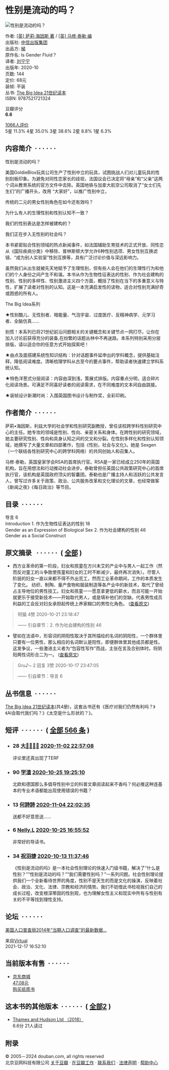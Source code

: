 # 性别是流动的吗？

![性别是流动的吗？](https://img3.doubanio.com/view/subject/s/public/s33708613.jpg)

作者: [\[英\] 萨莉·海因斯 著](/search/%E8%90%A8%E8%8E%89%C2%B7%E6%B5%B7%E5%9B%A0%E6%96%AF%20%E8%91%97) / [\[英\] 马修·泰勒 编](/search/%E9%A9%AC%E4%BF%AE%C2%B7%E6%B3%B0%E5%8B%92%20%E7%BC%96)  
出版社: [中信出版集团](https://book.douban.com/press/2908)  
出品方: [梯](https://book.douban.com/producers/234)  
原作名: Is Gender Fluid？  
译者: [刘宁宁](/search/%E5%88%98%E5%AE%81%E5%AE%81)  
出版年: 2020-10  
页数: 144  
定价: 68元  
装帧: 平装  
丛书: [The Big Idea 21世纪读本](https://book.douban.com/series/53559)  
ISBN: 9787521721324  

豆瓣评分  
**6.6**

[1066人评价](comments)  
5星 11.3% 4星 35.0% 3星 38.6% 2星 8.8% 1星 6.3%

## 内容简介  · · · · · ·

性别是流动的吗？

美国GoldieBlox玩具公司生产了性别中立的玩具，试图挑战人们对儿童玩具的性别刻板印象。为避免对同性恋家长的歧视，法国议会已决定将“母亲”和“父亲”这两个词从教育系统的官方文件中去除。英国地铁与加拿大航空公司取消了“女士们先生们”的广播开头，改用 “大家好”，以推广性别中立，

传统的二元的男女性别角色在如今还有效吗？

为什么有人的生理性别和性别认知不一致？

我们的性别表达是怎样被建构的？

我们正在步入无性别的社会吗？

本书紧密贴合性别领域的热点新闻事件，如法国辅助生育技术的正式开放、同性恋从《国际疾病分类》中移除、普林斯顿大学允许6种性别选项、男女性别互换滤镜、“成为别人实验室”性别互换等，具有广泛讨论价值与深远影响力。

虽然我们从出生就被先天地赋予了生理性别，但有些人会在他们的生理性行为和他们的个人身份之间产生不和谐。本书从作为生物性征表达的性别、作为社会建构的性别、性别的多样性、性别激进主义四个方面，概括了性别在当下的多重意义与特性，扩展了读者对性别的认知。这是一本充满启发性的读物，适合对性别充满好奇或困惑的所有人。

The Big Idea系列

★性别酷儿、无性别者、暗能量、气泡宇宙、过度医疗、反精神病学、元学习者、全脑仿真……

别慌！本系列已将21世纪前沿问题相关的关键概念和关键节点一网打尽，让你在加入讨论前获得充分的装备,在纷繁的话题丛林中不再迷路。本系列特别采用分层排版，请以适合你的任意方式开始探索吧！

★由点及面搭建系统性知识结构：针对话题事件延申出的学科概念，提供基础注释，降低阅读难度。清晰梳理学科从古至今的要点事件，帮助读者快速建立学科系统认知。

★特色洋葱式分层阅读：内容由深到浅，策展式排版。内容重点分明，适合碎片化阅读场景。可满足不同喜好读者的阅读需求，在不同难度的文本间自由跳接。

★装帧设计新潮时尚：入围英国图书设计与制作奖，全彩印刷。

## 作者简介  · · · · · ·

萨莉•海因斯，利兹大学的社会学和性别研究副教授，曾任该校跨学科性别研究中心的主任。她专攻的领域是性别、性向、亲密关系和身体。在跨性别的研究领域，她主要研究性别、性向和具身认知之间的交叉和分裂。在性别多样化和性别认知领域，她撰写了大量文章和四部著作，包括《性别，社会与文化》。她是 Sexgen（一个联结各性别研究中心的跨学科网络）的共同创始人和召集人。

马修·泰勒，英国皇家学会RSA的首席执行官。RSA是一家已经成立250年的英国机构，旨在用想法和行动推动社会进步。泰勒曾担任英国公共政策研究中心的首席执行官，该机构是英国政府顶尖的智囊团。泰勒也是广播主持人和活跃的公共发言人，曾写过许多关于政策、政治、公共服务改革和文化理论的文章，也经常做客《新闻之夜》《每日政治》等节目。

## 目录  · · · · · ·

导言 6  
Introduction 1. 作为生物性征表达的性别 18  
Gender as an Expression of Biological Sex 2. 作为社会建构的性别 46  
Gender as a Social Construct 

## 原文摘录   · · · · · ·  ( [全部](blockquotes) )

-   西方业革命的第一阶段，妇女和孩童在方兴未艾的产业中与男人一起工作（然而反对童工的斗争致使孩童和妇女的工时不断减少，最终再次消失）。尽管人阶层的妇女一直以来都不得不外出觅工，然而工业革命期间，工作的本质发生了变化。 纺织、制陶、量产食物和服装制造等各产业中的新技术，取代了曾经占主导地位的男性技工。妇女和孩童一一愿意拿更低的薪水，而且可能一开始就更乐于接受新技术——开始取代男人，或是填补他们的空缺。代表男性成员利益的工会反对妇女承担起传统上养家糊口的男性化角色。 ([查看原文](https://book.douban.com/annotation/99760956/))

> 阿猫 4赞 2020-10-21 23:18:47  
> 
>
> —— 引自章节：2. 作为社会建构的性别 46  

-   譬如在法语中，形容词的阴阳性取决于其所描绘的名词的阴阳性，一个群体里只要有一位男性，那么相应的名词默认是阳性，即便群体里其他成员都是性。这发争议，一些激进主义者为“包容性写作”而战，主张在言及合别体时。将阴阳两性词形合二为一。 ([查看原文](https://book.douban.com/annotation/99619387/))

> Gru♪~ 2 回复 3赞 2020-10-17 23:47:05  
> 
>
> —— 引自章节：导言 6

## 丛书信息  · · · · · ·

[The Big Idea 21世纪读本](https://book.douban.com/series/53559)(共4册)，这套丛书还有《医疗对我们仍然有利吗？》《AI会取代我们吗？》《太空是什么形状的？》。

## 短评  · · · · · ·  ( [全部 566 条](https://book.douban.com/subject/35184850/comments/) )

-   ### 28 [大胃⃣麒⃣](https://www.douban.com/people/Davidchili/) [2020-11-02 22:57:08](/comment/2568854014)
    
    评论里还真出现了TERF
    
-   ### 90 [学渣](https://www.douban.com/people/158427378/) [2020-10-25 19:25:10](/comment/2577812777)
    
    北欧和德国那么多倡导性别中立的科普文章阅读起来不香吗？何必推这种连基本的专业术语都能出现使用错误的书籍？
    
-   ### 13 [何詩詩](https://www.douban.com/people/dearpucca/) [2020-11-04 22:02:35](/comment/2588884500)
    
    送都不好意思送......
    
-   ### 6 [Nelly.L](https://www.douban.com/people/nellylin/) [2020-10-25 16:55:52](/comment/2564654625)
    
    非常好的导读书。
    
-   ### 34 [祝羽捷](https://www.douban.com/people/2245804/) [2020-10-13 11:37:46](/comment/2564511012)
    
    《性别是流动的吗》是一本社会性别理论的快速入门级书籍，解决了“什么是性别？”“性别是流动的吗？”“我们需要性别吗？”一系列问题。社会性别理论提供我们一个全新看待世界的角度，性别不是天生的而是文化的操演，反映着社会、政治、文化、法律、宗教和经济的情势。我们不妨借此书检视我们自己的成长过程，改变根深蒂固的性别观，也为理解女性主义和现实中所有与性别有关的不平等找到理性支持。
    

## 论坛  · · · · · ·

[美国人口普查局2014年“当期人口调查”的最新数据...](https://book.douban.com/subject/35184850/discussion/637121639/) 

来自[Virtual](https://www.douban.com/people/40383640/)  
2021-12-17 16:52:10

## 当前版本有售  · · · · · ·

-   [京东商城](https://book.douban.com/link2/?lowest=4708&pre=0&vendor=jingdong&srcpage=subject&price=4708&pos=1&url=https%3A%2F%2Funion-click.jd.com%2Fjdc%3Fe%3D%26p%3DJF8BAQcJK1olVQQCV11fC0oXM28JGlgXXwIDXFlbD0gSMytXQwVKbV9HER8fA1UJWypcR0ROCBlQCgJDCEoWAG0KH1odWgAFV1tCUQ5LXl9baztILkECID0AUDN2Uw16ASBiXwdUWFJtD04QBWgBGFwlXQIDUFptOEsWMy5mHlsUVAQyVl5cCU4XC2gLGmsVWwQCVlpaD0oWBmkIK1sdWTbb1OmLqtnOneXdk8wlbTYBZG5tCHsUMzFmGggcWlIAAw4zVElCWm5UXh97XQ8LV1xbDEwfM20JGlkXbTYyKjoZWyt3AQ1-bVISAW9LACwgdytcYGoMdVl2OGBmDQ1bXz1sBC1cZgdMCTYHZA&cntvendor=1&srcsubj=35184850&type=bkbuy&subject=35184850)  
    [47.08元](https://book.douban.com/link2/?lowest=4708&pre=0&vendor=jingdong&srcpage=subject&price=4708&pos=1&url=https%3A%2F%2Funion-click.jd.com%2Fjdc%3Fe%3D%26p%3DJF8BAQcJK1olVQQCV11fC0oXM28JGlgXXwIDXFlbD0gSMytXQwVKbV9HER8fA1UJWypcR0ROCBlQCgJDCEoWAG0KH1odWgAFV1tCUQ5LXl9baztILkECID0AUDN2Uw16ASBiXwdUWFJtD04QBWgBGFwlXQIDUFptOEsWMy5mHlsUVAQyVl5cCU4XC2gLGmsVWwQCVlpaD0oWBmkIK1sdWTbb1OmLqtnOneXdk8wlbTYBZG5tCHsUMzFmGggcWlIAAw4zVElCWm5UXh97XQ8LV1xbDEwfM20JGlkXbTYyKjoZWyt3AQ1-bVISAW9LACwgdytcYGoMdVl2OGBmDQ1bXz1sBC1cZgdMCTYHZA&cntvendor=1&srcsubj=35184850&type=bkbuy&subject=35184850)  
    [购买纸质书](https://book.douban.com/link2/?lowest=4708&pre=0&vendor=jingdong&srcpage=subject&price=4708&pos=1&url=https%3A%2F%2Funion-click.jd.com%2Fjdc%3Fe%3D%26p%3DJF8BAQcJK1olVQQCV11fC0oXM28JGlgXXwIDXFlbD0gSMytXQwVKbV9HER8fA1UJWypcR0ROCBlQCgJDCEoWAG0KH1odWgAFV1tCUQ5LXl9baztILkECID0AUDN2Uw16ASBiXwdUWFJtD04QBWgBGFwlXQIDUFptOEsWMy5mHlsUVAQyVl5cCU4XC2gLGmsVWwQCVlpaD0oWBmkIK1sdWTbb1OmLqtnOneXdk8wlbTYBZG5tCHsUMzFmGggcWlIAAw4zVElCWm5UXh97XQ8LV1xbDEwfM20JGlkXbTYyKjoZWyt3AQ1-bVISAW9LACwgdytcYGoMdVl2OGBmDQ1bXz1sBC1cZgdMCTYHZA&cntvendor=1&srcsubj=35184850&type=bkbuy&subject=35184850)

## 这本书的其他版本  · · · · · ·  ( [全部2](https://book.douban.com/works/1116748) )

-   [Thames and Hudson Ltd （2018）](https://book.douban.com/subject/33393334/)  
    6.6分 21人读过  

## 附录

© 2005－2024 douban.com, all rights reserved  
北京豆网科技有限公司 [关于豆瓣](https://www.douban.com/about) · [在豆瓣工作](https://www.douban.com/jobs) · [联系我们](https://www.douban.com/about?topic=contactus) · [法律声明](https://www.douban.com/about/legal) · [帮助中心](https://help.douban.com/?app=book)